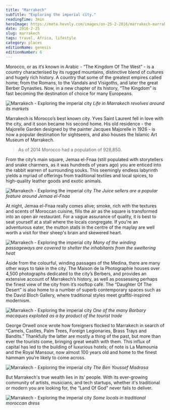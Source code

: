 ```yaml
---
title: "Marrakech"
subTitle: "Exploring the imperial city."
readingTime: 3min
heroImage: https://meta.hevnly.com/images/on-25-2-2016/marrakech-marrakech-hero.jpg
date: 2016-2-25
slug: marrakech
tags: travel, Africa, lifestyle
category: places
editionName: genesis
editionNumber: 6
---
```


Morocco, or as it’s known in Arabic - “The Kingdom Of The West” - is a country characterised by its rugged mountains, distinctive blend of cultures and hugely rich history. A country that some of the greatest empires called home; from the Romans, to the Vandals and Visigoths, and later the great Berber Dynasties. Now, in a new chapter of its history, “The Kingdom” is fast becoming the destination of choice for many Europeans.

![Marrakech - Exploring the imperial city](https://meta.hevnly.com/images/on-25-2-2016/marrakech-a.jpg)
*Life in Marrakech revolves around its markets*

Marrakech is Morocco’s best known city. Yves Saint Laurent fell in love with the city, and it soon became his second home. His old residence - the Majorelle Garden designed by the painter Jacques Majorelle in 1926 - is now a popular destination for sightseers, and also houses the Islamic Art Museum of Marrakech.

>As of 2014 Morocco had a population of 928,850.

From the city’s main square, Jemaa el-Fnaa (still populated with storytellers and snake charmers, as it was hundreds of years ago) you are enticed into the rabbit warren of surrounding souks. This seemingly endless labyrinth yields a myriad of offerings from traditional textiles and local spices, to high-quality leather goods and exotic animals.

![Marrakech - Exploring the imperial city](https://meta.hevnly.com/images/on-25-2-2016/marrakech-b.jpg)
*The Juice sellers are a popular feature around Jemaa el-Fnaa*

At night, Jemaa el-Fnaa really comes alive; smoke, rich with the textures and scents of Moroccan cuisine, fills the air as the square is transformed into an open air restaurant. For a vague assurance of quality, it is best to seat yourself at a stall where the locals congregate. If you're an adventurous eater, the mutton stalls in the centre of the maylay are well worth a visit for their sheep's brain and skewered heart.

![Marrakech - Exploring the imperial city](https://meta.hevnly.com/images/on-25-2-2016/marrakech-c.jpg)
*Many of the winding passageways are covered to shelter the inhabitants from the sweltering heat*

Aside from the colourful, winding passages of the Medina, there are many other ways to take in the city. The Maison de la Photographie houses over 4,500 photographs dedicated to the city’s Berbers, and provides an extensive account of Marrakech’s history, as well as possessing perhaps the finest view of the city from it’s rooftop café. The “Daughter Of The Desert” is also home to a number of superb contemporary spaces such as the David Bloch Gallery, where traditional styles meet graffiti-inspired modernism.

![Marrakech - Exploring the imperial city](https://meta.hevnly.com/images/on-25-2-2016/marrakech-d.jpg)
*One of the many Barbary macaques exploited as a by product of the tourist trade*

George Orwell once wrote how foreigners flocked to Marrakech in search of “Camels, Castles, Palm Trees, Foreign Legionaries, Brass Trays and Bandits.” Thankfully the latter are mostly a thing of the past, but more than ever the tourists come, bringing great wealth with them. This influx of capital has led to the building of luxurious hotels; of note is La Mamounia and the Royal Mansour, now almost 100 years old and home to the finest hammam you’re likely to come across.

![Marrakech - Exploring the imperial city](https://meta.hevnly.com/images/on-25-2-2016/marrakech-e.jpg)
*The Ben Youssef Madrasa*

But Marrakech's true wealth lies in its’ people. With its ever-growing community of artists, musicians, and tech startups, whether it's traditional or modern you are looking for, the “Land Of God” never fails to deliver.

![Marrakech - Exploring the imperial city](https://meta.hevnly.com/images/on-25-2-2016/marrakech-f.jpg)
*Some locals in traditional moroccan dress*
